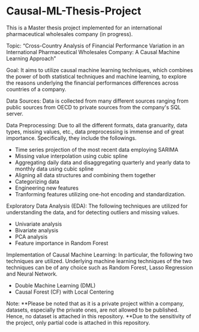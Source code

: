 # Causal-ML-Thesis-Project
This is a Master thesis project implemented for an international pharmaceutical wholesales company (in progress).

Topic: “Cross-Country Analysis of Financial Performance Variation in an International Pharmaceutical Wholesales Company: A Causal Machine Learning Approach”

Goal: It aims to utilize causal machine learning techniques, which combines the power of both statistical techniques and machine learning, to explore the reasons underlying the financial performances differences across countries of a company.

Data Sources: Data is collected from many different sources ranging from public sources from OECD to private sources from the company's SQL server. 

Data Preprocessing: Due to all the different formats, data granuarity, data types, missing values, etc., data preprocessing is immense and of great importance. Specifically, they include the followings.
- Time series projection of the most recent data employing SARIMA
- Missing value interpolation using cubic spline
- Aggregating daily data and disaggregating quarterly and yearly data to monthly data using cubic spline
- Aligning all data structures and combining them together
- Categorizing data
- Engineering new features
- Tranforming features utilizing one-hot encoding and standardization.

Exploratory Data Analysis (EDA): The following techniques are utilized for understanding the data, and for detecting outliers and missing values.
- Univariate analysis
- Bivariate analysis
- PCA analysis
- Feature importance in Random Forest

Implementation of Causal Machine Learning: In particular, the following two techniques are utilized. Underlying machine learning techniques of the two techniques can be of any choice such as Random Forest, Lasso Regression and Neural Network.
- Double Machine Learning (DML)
- Causal Forest (CF) with Local Centering

Note: 
**Please be noted that as it is a private project within a company, datasets, especially the private ones, are not allowed to be published. Hence, no dataset is attached in this repository.
**Due to the sensitivity of the project, only partial code is attached in this repository.
